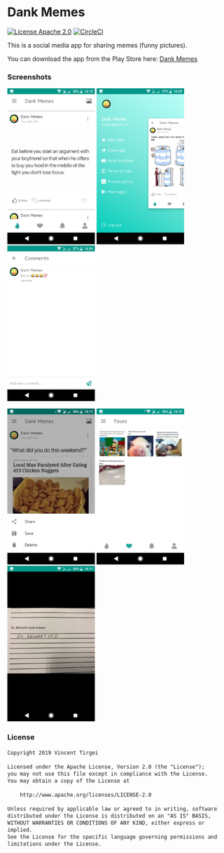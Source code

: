 # Dank Memes
[![License Apache 2.0](https://img.shields.io/badge/License-Apache%202.0-blue.svg?style=true)](http://www.apache.org/licenses/LICENSE-2.0)
[![CircleCI](https://circleci.com/gh/tirgei/DankMemes.svg?style=svg)](https://circleci.com/gh/tirgei/DankMemes)

This is a social media app for sharing memes (funny pictures).

You can download the app from the Play Store here: [Dank Memes](https://play.google.com/store/apps/details?id=com.gelostech.dankmemes)

### Screenshots
<img src="screenshots/one.png" width="200" >   <img src="screenshots/two.png" width="200" >   <img src="screenshots/three.png" width="200" >

<img src="screenshots/four.png" width="200" >   <img src="screenshots/five.png" width="200" >   <img src="screenshots/six.png" width="200" >

### License
```
Copyright 2019 Vincent Tirgei

Licensed under the Apache License, Version 2.0 (the "License");
you may not use this file except in compliance with the License.
You may obtain a copy of the License at

    http://www.apache.org/licenses/LICENSE-2.0

Unless required by applicable law or agreed to in writing, software
distributed under the License is distributed on an "AS IS" BASIS,
WITHOUT WARRANTIES OR CONDITIONS OF ANY KIND, either express or implied.
See the License for the specific language governing permissions and
limitations under the License.
```
